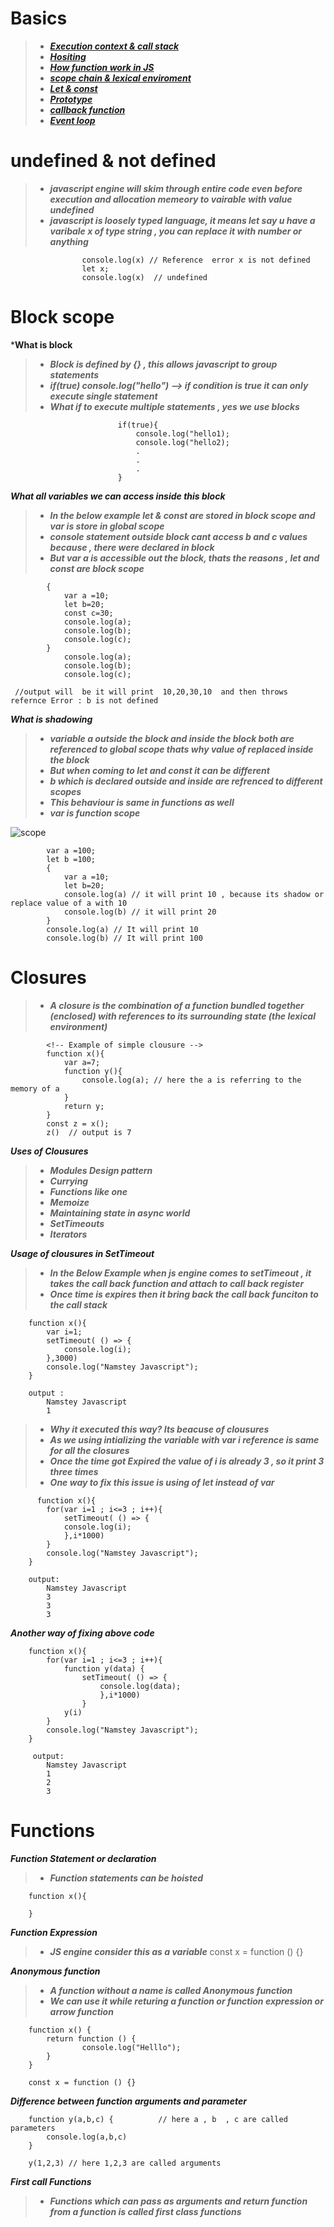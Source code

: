 # Basics

>- ***[Execution context & call stack](https://www.youtube.com/watch?v=iLWTnMzWtj4)***
>- ***[Hositing](https://www.youtube.com/watch?v=Fnlnw8uY6jo)***
>- ***[How function work in JS](https://www.youtube.com/watch?v=gSDncyuGw0s)***
>- ***[scope chain & lexical enviroment](https://www.youtube.com/watch?v=uH-tVP8MUs8)***
>- ***[Let & const](https://www.youtube.com/watch?v=BNC6slYCj50)***
>- ***[Prototype](https://www.youtube.com/watch?v=wstwjQ1yqWQ)***
>- ***[callback function](https://www.youtube.com/watch?v=btj35dh3_U8)***
>- ***[Event loop](https://www.youtube.com/watch?v=8zKuNo4ay8E)***

# undefined & not defined
>- ***javascript engine will skim through entire code even before execution and allocation memeory to vairable with value undefined***
>- ***javascript is loosely typed language, it means let say u have a varibale x of type string , you can replace it with number or anything***

                    console.log(x) // Reference  error x is not defined
                    let x;
                    console.log(x)  // undefined

# Block scope

***What is block**
>- ***Block is defined by {} , this allows javascript to group statements***
>- ***if(true) console.log("hello") --> if condition is true it can only execute single statement***
>- ***What if to execute multiple statements , yes we use blocks***

                            if(true){
                                console.log("hello1);
                                console.log("hello2);
                                .
                                .
                                .
                            }

***What all variables we can access inside this block***
>- ***In the below example let & const are stored in block scope and var is store in global scope***
>- ***console statement outside block cant access b and c values because , there were declared in block***
>- ***But var a is accessible out the block, thats the reasons , let and const are block scope***

            {
                var a =10;
                let b=20;
                const c=30;
                console.log(a);
                console.log(b);
                console.log(c);
            }
                console.log(a);
                console.log(b);
                console.log(c);
    
     //output will  be it will print  10,20,30,10  and then throws refernce Error : b is not defined

***What is shadowing***

>- ***variable a outside the block and inside the block both are referenced to global scope thats why value of replaced inside the block***
>- ***But when coming to let and const it can be different***
>- ***b which is declared outside  and inside are refrenced to different scopes***
>- ***This behaviour is same in functions as well***
>- ***var is function scope***

![scope](./assests/scope.png)

            var a =100;
            let b =100;
            {
                var a =10;
                let b=20;
                console.log(a) // it will print 10 , because its shadow or replace value of a with 10
                console.log(b) // it will print 20
            }
            console.log(a) // It will print 10
            console.log(b) // It will print 100
        


# Closures

>- ***A closure is the combination of a function bundled together (enclosed) with references to its surrounding state (the lexical environment)***

            <!-- Example of simple clousure -->
            function x(){
                var a=7;
                function y(){
                    console.log(a); // here the a is referring to the memory of a
                }
                return y;
            }
            const z = x();
            z()  // output is 7

***Uses of Clousures***

>- ***Modules Design pattern***
>- ***Currying***
>- ***Functions like one***
>- ***Memoize***
>- ***Maintaining state in async world***
>- ***SetTimeouts***
>- ***Iterators***


***Usage of clousures in SetTimeout***

>- ***In the Below Example when js engine comes to setTimeout , it takes the call back function and attach to  call back register***
>- ***Once time is expires then it bring back the call back funciton to the call stack***

        function x(){
            var i=1;
            setTimeout( () => {
                console.log(i);
            },3000)
            console.log("Namstey Javascript");
        }

        output :
            Namstey Javascript
            1


>- ***Why it executed this way? Its beacuse of clousures***
>- ***As we using intializing the variable with var i reference is same for all the closures***
>- ***Once the time got Expired the value of i is already 3 , so it print 3 three times***
>- ***One way to fix this issue is using of let instead of var***

          function x(){
            for(var i=1 ; i<=3 ; i++){
                setTimeout( () => {
                console.log(i);
                },i*1000)
            }
            console.log("Namstey Javascript");
        }

        output:
            Namstey Javascript
            3
            3
            3

***Another way of fixing above code***

        function x(){
            for(var i=1 ; i<=3 ; i++){
                function y(data) {
                    setTimeout( () => {
                        console.log(data);
                        },i*1000)
                    }
                y(i)
            }
            console.log("Namstey Javascript");
        }

         output:
            Namstey Javascript
            1
            2
            3
        

# Functions 

***Function Statement or declaration***

>- ***Function statements can be hoisted***

        function x(){

        }

***Function Expression***

>- ***JS engine consider this as a variable***
        const x = function () {}


***Anonymous function***
>- ***A function without a name is called Anonymous function***
>- ***We can use it while returing a function or function expression or arrow function***

        function x() {
            return function () {
                    console.log("Helllo");
            }
        }

        const x = function () {}

***Difference between function arguments and parameter***

        function y(a,b,c) {          // here a , b  , c are called parameters
            console.log(a,b,c)
        }

        y(1,2,3) // here 1,2,3 are called arguments

***First call Functions***
>- ***Functions which can pass as arguments and return function from a function is called first class functions***
